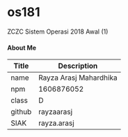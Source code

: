 # os181
ZCZC Sistem Operasi 2018 Awal (1)

#### About Me

| Title | Description
|-------|-----------------------------
| name  | Rayza Arasj Mahardhika
| npm   | 1606876052
| class | D
| github| rayzaarasj
| SIAK  |rayza.arasj

